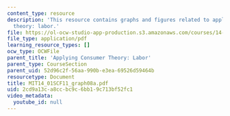 ```yaml
---
content_type: resource
description: 'This resource contains graphs and figures related to applying consumer
  theory: labor.'
file: https://ol-ocw-studio-app-production.s3.amazonaws.com/courses/14-01sc-principles-of-microeconomics-fall-2011/2cd9a13ca8ccbc9c6bb19c713bf52fc1_MIT14_01SCF11_graph08a.pdf
file_type: application/pdf
learning_resource_types: []
ocw_type: OCWFile
parent_title: 'Applying Consumer Theory: Labor'
parent_type: CourseSection
parent_uid: 52d96c2f-56aa-990b-e3ea-69526d59464b
resourcetype: Document
title: MIT14_01SCF11_graph08a.pdf
uid: 2cd9a13c-a8cc-bc9c-6bb1-9c713bf52fc1
video_metadata:
  youtube_id: null
---
```

